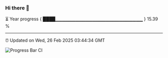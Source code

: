 ### Hi there 👋

⏳ Year progress { ████▁▁▁▁▁▁▁▁▁▁▁▁▁▁▁▁▁▁▁▁▁▁▁▁▁▁ } 15.39 %

---

⏰ Updated on Wed, 26 Feb 2025 03:44:34 GMT

![Progress Bar CI](https://github.com/IshwaranRudhara/GIT-ACTION/workflows/Progress%20Bar%20CI/badge.svg)
